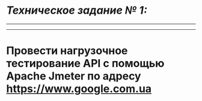 # ***Техническое задание № 1:***
-----------------------------------
-----------------------------------
# Провести нагрузочное тестирование API с помощью Apache Jmeter по адресу https://www.google.com.ua 


